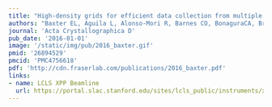 ```yaml
---
title: "High-density grids for efficient data collection from multiple crystals"
authors: "Baxter EL, Aguila L, Alonso-Mori R, Barnes CO, BonaguraCA, Brehmer W, Brunger AT, Calero G, Caradoc-Davies TT, Chatterjee R, Degrado WF, **Fraser JS**, Ibrahim M, Kern J, Kobilka BK, Kruse AC, Larsson KM, Lemke HT, Lyubimov AY, Manglik A, McPhillips SE, Norgren E, Pang SS, Soltis SM, Song J, Thomaston J, Tsai Y, Weis WI, **Woldeyes RA**, Yachandra V, Yano J, Zouni A, Cohen AE"
journal: 'Acta Crystallographica D'
pub_date: '2016-01-01'
image: '/static/img/pub/2016_baxter.gif'
pmid: '26894529'
pmcid: 'PMC4756618'
pdf: 'http://cdn.fraserlab.com/publications/2016_baxter.pdf'
links:
- name: LCLS XPP Beamline
  url: https://portal.slac.stanford.edu/sites/lcls_public/instruments/xpp/Pages/default.aspx
---
```


